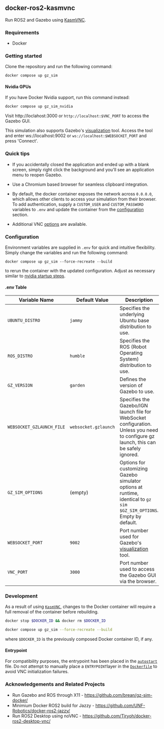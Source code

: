 ## docker-ros2-kasmvnc

Run ROS2 and Gazebo using [KasmVNC](https://github.com/linuxserver/docker-baseimage-kasmvnc).

### Requirements

* Docker

### Getting started

Clone the repository and run the following command:


```bash
docker compose up gz_sim
```

#### Nvidia GPUs
If you have Docker Nvidia support, run this command instead:

```bash
docker compose up gz_sim_nvidia
```

Visit http://loclahost:3000 or `http://localhost:$VNC_PORT` to access the Gazebo GUI.

This simulation also supports Gazebo's [visualization](https://app.gazebosim.org/visualization) tool. Access the tool and enter ws://localhost:9002 or `ws://localhost:$WEBSOCKET_PORT` and press 'Connect'.

### Quick tips

* If you accidentally closed the application and ended up with a blank screen, simply right click the background and you'll see an application menu to reopen Gazebo.

* Use a Chromium based browser for seamless clipboard integration.

* By default, the docker container exposes the network across `0.0.0.0`, which allows other clients to access your simulation from their browser. To add authentication, supply a `CUSTOM_USER` and `CUSTOM_PASSWORD` variables to `.env` and update the container from the [configuration](#configuration) section.

* Additional VNC [options](https://github.com/linuxserver/docker-baseimage-kasmvnc?tab=readme-ov-file#options) are available.

### Configuration

Environment variables are supplied in `.env` for quick and intuitive flexibility. Simply change the variables and run the following command:

```
docker compose up gz_sim --force-recreate --build
```

to rerun the container with the updated configuration. Adjust as necessary similar to [nvidia startup steps](#nvidia-gpus).

#### .env Table


[//]: # (Table was generated by ChatGPT and then modified/double checked for its contents)

| Variable Name              | Default Value               | Description                                                              |
|----------------------------|-----------------------------|--------------------------------------------------------------------------|
| `UBUNTU_DISTRO`            | `jammy`                   | Specifies the underlying Ubuntu base distribution to use.          |
| `ROS_DISTRO`               | `humble`                   | Specifies the ROS (Robot Operating System) distribution to use.          |
| `GZ_VERSION`               | `garden`                   | Defines the version of Gazebo to use.                                    |
| `WEBSOCKET_GZLAUNCH_FILE`  | `websocket.gzlaunch`       | Specifies the Gazebo/IGN launch file for WebSocket configuration. Unless you need to configure gz launch, this can be safely ignored.           |
| `GZ_SIM_OPTIONS`           | (empty)                    | Options for customizing Gazebo simulator options at runtime, identical to `gz sim $GZ_SIM_OPTIONS`. Empty by default.     |
| `WEBSOCKET_PORT`           | `9002`                     | Port number used for Gazebo's [visualization](https://app.gazebosim.org/visualization) tool.                               |
| `VNC_PORT`                 | `3000`                     | Port number used to access the Gazebo GUI via the browser.         |

### Development

As a result of using [`KasmVNC`](https://github.com/linuxserver/docker-baseimage-kasmvnc), changes to the Docker container will require a full removal of the container before rebuilding.


```bash
docker stop $DOCKER_ID && docker rm $DOCKER_ID

docker compose up gz_sim --force-recreate --build

```

where `$DOCKER_ID` is the previously composed Docker container ID, if any.

#### Entrypoint

For compatibility purposes, the entrypoint has been placed in the [`autostart`](/root/defaults/autostart) file. Do not attempt to manually place a `ENTRYPOINT`layer in the [`Dockerfile`](/Dockerfile) to avoid VNC initialization failures.

### Acknowledgements and Related Projects

* Run Gazebo and ROS through X11 - https://github.com/brean/gz-sim-docker/
* Minimium Docker ROS2 build for Jazzy - https://github.com/UNF-Robotics/docker-ros2-jazzy/ 
* Run ROS2 Desktop using noVNC - https://github.com/Tiryoh/docker-ros2-desktop-vnc/